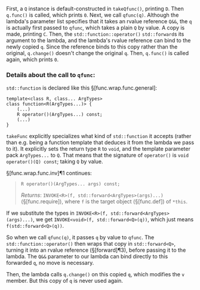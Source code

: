 First, a `Q` instance is default-constructed in `takeQfunc()`, printing `D`.
Then `q.func()` is called, which prints `0`.
Next, we call `qfunc(q)`. Although the lambda's parameter list specifies that it takes an rvalue reference `Q&&`, the `q` is actually first passed to `qfunc`, which takes a plain `Q` by value. A copy is made, printing `C`. Then, the `std::function::operator()` `std::forward`s its argument to the lambda, and the lambda's rvalue reference can bind to the newly copied `q`. Since the reference binds to this copy rather than the original, `q.change()` doesn't change the original `q`.
Then, `q.func()` is called again, which prints `0`.

### Details about the call to `qfunc`:

`std::function` is declared like this §[func.wrap.func.general]:

```
template<class R, class... ArgTypes>
class function<R(ArgTypes...)> {
    (...)
    R operator()(ArgTypes...) const;
    (...)
}
```

`takeFunc` explicitly specializes what kind of `std::function` it accepts (rather than e.g. being a function template that deduces it from the lambda we pass to it). It explicitly sets the return type `R` to `void`, and the template parameter pack `ArgTypes...` to `Q`. That means that the signature of `operator()` is `void operator()(Q) const`; taking `Q` by value.

§[func.wrap.func.inv]¶1 continues:

> ```
> R operator()(ArgTypes... args) const;
> ```
>
> *Returns*: `INVOKE<R>(f, std​::​forward<ArgTypes>(args)...)` (§[func.require]), where `f` is the target object (§[func.def]) of `*this`.

If we substitute the types in `INVOKE<R>(f, std​::​forward<ArgTypes>(args)...)`, we get `INVOKE<void>(f, std​::​forward<Q>(q))`, which just means `f(std::forward<Q>(q))`.

So when we call `qfunc(q)`, it passes `q` by value to `qfunc`. The `std::function::operator()` then wraps that copy in `std::forward<Q>`, turning it into an rvalue reference (§[forward]¶3), before passing it to the lambda. The `Q&&` parameter to our lambda can bind directly to this forwarded `q`, no move is necessary.

Then, the lambda calls `q.change()` on this copied `q`, which modifies the `v` member. But this copy of `q` is never used again.